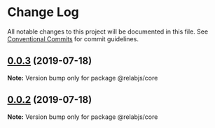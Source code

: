 # Change Log

All notable changes to this project will be documented in this file.
See [Conventional Commits](https://conventionalcommits.org) for commit guidelines.

## [0.0.3](https://github.com/traveler589/relabjs/compare/@relabjs/core@0.0.2...@relabjs/core@0.0.3) (2019-07-18)

**Note:** Version bump only for package @relabjs/core

## [0.0.2](https://github.com/traveler589/relabjs/compare/@relabjs/core@0.0.2...@relabjs/core@0.0.2) (2019-07-18)

**Note:** Version bump only for package @relabjs/core
